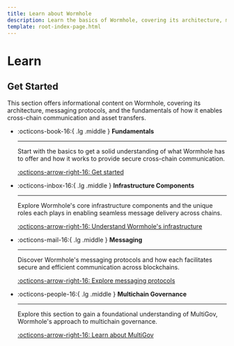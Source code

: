 ```yaml
---
title: Learn about Wormhole
description: Learn the basics of Wormhole, covering its architecture, messaging protocols, and how it enables cross-chain communication and asset transfers.
template: root-index-page.html
---
```


# Learn

## Get Started

This section offers informational content on Wormhole, covering its architecture, messaging protocols, and the fundamentals of how it enables cross-chain communication and asset transfers.

<div class="grid cards" markdown>

-   :octicons-book-16:{ .lg .middle } **Fundamentals**

    ---

    Start with the basics to get a solid understanding of what Wormhole has to offer and how it works to provide secure cross-chain communication.

    [:octicons-arrow-right-16: Get started](/docs/learn/fundamentals/)

-   :octicons-inbox-16:{ .lg .middle } **Infrastructure Components**

    ---

    Explore Wormhole's core infrastructure components and the unique roles each plays in enabling seamless message delivery across chains.

    [:octicons-arrow-right-16: Understand Wormhole's infrastructure](/docs/learn/infrastructure/)

-   :octicons-mail-16:{ .lg .middle } **Messaging**

    ---

    Discover Wormhole's messaging protocols and how each facilitates secure and efficient communication across blockchains.

    [:octicons-arrow-right-16: Explore messaging protocols](/docs/learn/messaging/)

-   :octicons-people-16:{ .lg .middle } **Multichain Governance**

    ---

    Explore this section to gain a foundational understanding of MultiGov, Wormhole's approach to multichain governance.

    [:octicons-arrow-right-16: Learn about MultiGov](/docs/learn/governance/)

</div>
